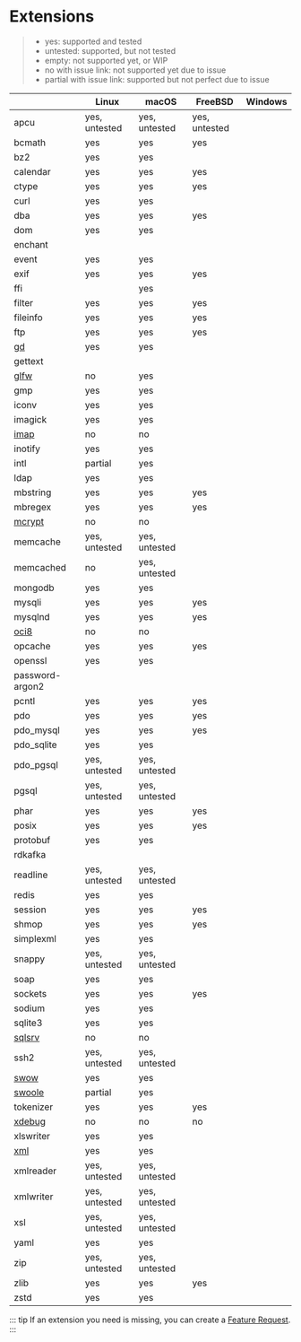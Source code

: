 # Extensions

> - yes: supported and tested
> - untested: supported, but not tested
> - empty: not supported yet, or WIP
> - no with issue link: not supported yet due to issue
> - partial with issue link: supported but not perfect due to issue

|                                    | Linux         | macOS         | FreeBSD       | Windows |
|------------------------------------|---------------|---------------|---------------|---------|
| apcu                               | yes, untested | yes, untested | yes, untested |         |
| bcmath                             | yes           | yes           | yes           |         |
| bz2                                | yes           | yes           |               |         |
| calendar                           | yes           | yes           | yes           |         |
| ctype                              | yes           | yes           | yes           |         |
| curl                               | yes           | yes           |               |         |
| dba                                | yes           | yes           | yes           |         | 
| dom                                | yes           | yes           |               |         |
| enchant                            |               |               |               |         |
| event                              | yes           | yes           |               |         |
| exif                               | yes           | yes           | yes           |         |
| ffi                                |               | yes           |               |         |
| filter                             | yes           | yes           | yes           |         |
| fileinfo                           | yes           | yes           | yes           |         |
| ftp                                | yes           | yes           | yes           |         |
| [gd](./extension-notes#gd)         | yes           | yes           |               |         |
| gettext                            |               |               |               |         |
| [glfw](./extension-notes#glfw)     | no            | yes           |               |         |
| gmp                                | yes           | yes           |               |         |
| iconv                              | yes           | yes           |               |         |
| imagick                            | yes           | yes           |               |         |
| [imap](./extension-notes#imap)     | no            | no            |               |         |
| inotify                            | yes           | yes           |               |         |
| intl                               | partial       | yes           |               |         |
| ldap                               | yes           | yes           |               |         |
| mbstring                           | yes           | yes           | yes           |         |
| mbregex                            | yes           | yes           | yes           |         |
| [mcrypt](./extension-notes#mcrypt) | no            | no            |               |         |
| memcache                           | yes, untested | yes, untested |               |         |
| memcached                          | no            | yes, untested |               |         |
| mongodb                            | yes           | yes           |               |         |
| mysqli                             | yes           | yes           | yes           |         |
| mysqlnd                            | yes           | yes           | yes           |         |
| [oci8](./extension-notes#oci8)     | no            | no            |               |         |
| opcache                            | yes           | yes           | yes           |         |
| openssl                            | yes           | yes           |               |         |
| password-argon2                    |               |               |               |         |
| pcntl                              | yes           | yes           | yes           |         |
| pdo                                | yes           | yes           | yes           |         |
| pdo_mysql                          | yes           | yes           | yes           |         |
| pdo_sqlite                         | yes           | yes           |               |         |
| pdo_pgsql                          | yes, untested | yes, untested |               |         |
| pgsql                              | yes, untested | yes, untested |               |         |
| phar                               | yes           | yes           | yes           |         |
| posix                              | yes           | yes           | yes           |         |
| protobuf                           | yes           | yes           |               |         |
| rdkafka                            |               |               |               |         |
| readline                           | yes, untested | yes, untested |               |         |
| redis                              | yes           | yes           |               |         |
| session                            | yes           | yes           | yes           |         |
| shmop                              | yes           | yes           | yes           |         |
| simplexml                          | yes           | yes           |               |         |
| snappy                             | yes, untested | yes, untested |               |         |
| soap                               | yes           | yes           |               |         |
| sockets                            | yes           | yes           | yes           |         |
| sodium                             | yes           | yes           |               |         |
| sqlite3                            | yes           | yes           |               |         |
| [sqlsrv](./extension-notes#sqlsrv) | no            | no            |               |         |
| ssh2                               | yes, untested | yes, untested |               |         |
| [swow](./extension-notes#swow)     | yes           | yes           |               |         |
| [swoole](./extension-notes#swoole) | partial       | yes           |               |         |
| tokenizer                          | yes           | yes           | yes           |         |
| [xdebug](./extension-notes#xdebug) | no            | no            | no            |         |
| xlswriter                          | yes           | yes           |               |         |
| [xml](./extension-notes#xml)       | yes           | yes           |               |         |
| xmlreader                          | yes, untested | yes, untested |               |         |
| xmlwriter                          | yes, untested | yes, untested |               |         |
| xsl                                | yes, untested | yes, untested |               |         |
| yaml                               | yes           | yes           |               |         |
| zip                                | yes, untested | yes, untested |               |         |
| zlib                               | yes           | yes           | yes           |         |
| zstd                               | yes           | yes           |               |         |

::: tip
If an extension you need is missing, you can create a [Feature Request](https://github.com/crazywhalecc/static-php-cli/issues).
:::

